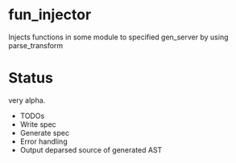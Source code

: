 fun_injector
======
Injects functions in some module to specified gen_server by using parse_transform

Status
======
very alpha.

- TODOs
 - Write spec
 - Generate spec
 - Error handling
 - Output deparsed source of generated AST
